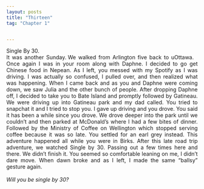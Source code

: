 ```yaml
---
layout: posts
title: "Thirteen"
tag: "Chapter 1"


---
```

<style>
body {
text-align: justify}
</style>

Single By 30. 
<br>
It was another Sunday. We walked from Arlington five back to uOttawa.  Once again I was in your room along with Daphne. I decided to go get Chinese food in Nepean. As I left, you messed with my Spotify as I was driving. I was actually so confused, I pulled over, and then realized what was happening. When I came back and as you and Daphne were coming down, we saw Julia and the other bunch of people. After dropping Daphne off, I decided to take you to Bate Island and promptly followed by Gatineau. We were driving up into Gatineau park and my dad called. You tried to snapchat it and I tried to stop you. I gave up driving and you drove. You said it has been a while since you drove. We drove deeper into the park until we couldn’t and then parked at McDonald’s where I had a few bites of dinner. Followed by the Ministry of Coffee on Wellington which stopped serving coffee because it was so late. You settled for an earl grey instead. This adventure happened all while you were in Birks. After this late road trip adventure, we watched Single by 30. Passing out a few times here and there. We didn’t finish it. You seemed so comfortable leaning on me, I didn’t dare move. When dawn broke and as I left, I made the same “ballsy” gesture again.
<br><br>
*Will you be single by 30?*